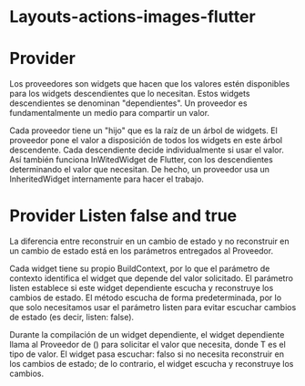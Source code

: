# Layouts-actions-images-flutter

# Provider

Los proveedores son widgets que hacen que los valores estén disponibles para los widgets descendientes que lo necesitan. Estos widgets descendientes se denominan "dependientes". Un proveedor es fundamentalmente un medio para compartir un valor.

Cada proveedor tiene un "hijo" que es la raíz de un árbol de widgets. El proveedor pone el valor a disposición de todos los widgets en este árbol descendente. Cada descendiente decide individualmente si usar el valor. Así también funciona InWitedWidget de Flutter, con los descendientes determinando el valor que necesitan. De hecho, un proveedor usa un InheritedWidget internamente para hacer el trabajo.

# Provider Listen false and true

La diferencia entre reconstruir en un cambio de estado y no reconstruir en un cambio de estado está en los parámetros entregados al Proveedor.

Cada widget tiene su propio BuildContext, por lo que el parámetro de contexto identifica el widget que depende del valor solicitado. El parámetro listen establece si este widget dependiente escucha y reconstruye los cambios de estado. El método escucha de forma predeterminada, por lo que solo necesitamos usar el parámetro listen para evitar escuchar cambios de estado (es decir, listen: false).

Durante la compilación de un widget dependiente, el widget dependiente llama al Proveedor de <T> () para solicitar el valor que necesita, donde T es el tipo de valor. El widget pasa escuchar: falso si no necesita reconstruir en los cambios de estado; de lo contrario, el widget escucha y reconstruye los cambios.

